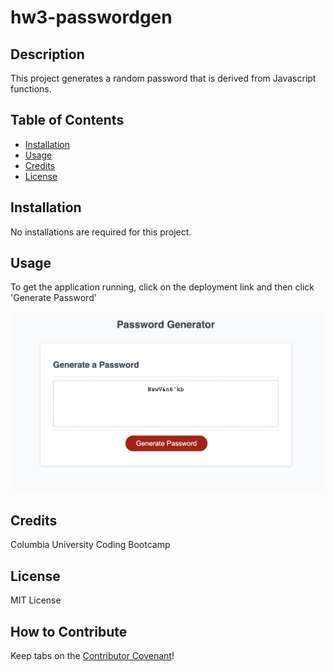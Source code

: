 # hw3-passwordgen

## Description

This project generates a random password that is derived from Javascript functions.

## Table of Contents

- [Installation](#installation)
- [Usage](#usage)
- [Credits](#credits)
- [License](#license)

## Installation

No installations are required for this project.

## Usage

To get the application running, click on the deployment link and then click 'Generate Password'

![screenshot of the input](./screenshot.png)

## Credits

Columbia University Coding Bootcamp

## License

MIT License

## How to Contribute

Keep tabs on the [Contributor Covenant](https://www.contributor-covenant.org/)!


